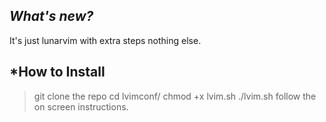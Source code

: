 ***What's new?***
---------------------
It's just lunarvim with extra steps nothing else.

***How to Install**
----------------------
> git clone the repo
> cd lvimconf/
> chmod +x lvim.sh
> ./lvim.sh
> follow the on screen instructions.
